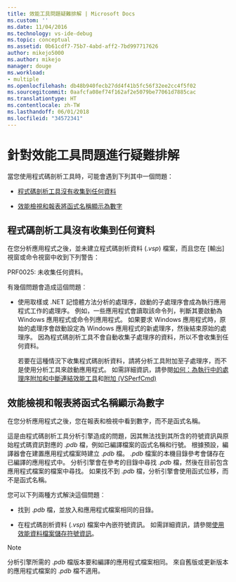 ```yaml
---
title: 效能工具問題疑難排解 | Microsoft Docs
ms.custom: ''
ms.date: 11/04/2016
ms.technology: vs-ide-debug
ms.topic: conceptual
ms.assetid: 0b61cdf7-75b7-4abd-aff2-7bd997717626
author: mikejo5000
ms.author: mikejo
manager: douge
ms.workload:
- multiple
ms.openlocfilehash: db48b940fecb27dd4f41b5fc56f32ee2cc4f5f02
ms.sourcegitcommit: 0aafcfa08ef74f162af2e5079be77061d7885cac
ms.translationtype: HT
ms.contentlocale: zh-TW
ms.lasthandoff: 06/01/2018
ms.locfileid: "34572341"
---
```

# <a name="troubleshoot-performance-tools-issues"></a>針對效能工具問題進行疑難排解
當您使用程式碼剖析工具時，可能會遇到下列其中一個問題：  
  
-   [程式碼剖析工具沒有收集到任何資料](#NoDataCollected)  
  
-   [效能檢視和報表將函式名稱顯示為數字](#NoSymbols)  
  
## <a name="no-data-is-collected-by-the-profiling-tools"></a>程式碼剖析工具沒有收集到任何資料  
 在您分析應用程式之後，並未建立程式碼剖析資料 (.*vsp*) 檔案，而且您在 [輸出] 視窗或命令視窗中收到下列警告：  
  
 PRF0025: 未收集任何資料。  
  
 有幾個問題會造成這個問題︰  
  
-   使用取樣或 .NET 記憶體方法分析的處理序，啟動的子處理序會成為執行應用程式工作的處理序。 例如，一些應用程式會讀取該命令列，判斷其要啟動為 Windows 應用程式或命令列應用程式。 如果要求 Windows 應用程式時，原始的處理序會啟動設定為 Windows 應用程式的新處理序，然後結束原始的處理序。 因為程式碼剖析工具不會自動收集子處理序的資料，所以不會收集到任何資料。  
  
     若要在這種情況下收集程式碼剖析資料，請將分析工具附加至子處理序，而不是使用分析工具來啟動應用程式。 如需詳細資訊，請參閱[如何：為執行中的處理序附加和中斷連結效能工具](../profiling/how-to-attach-and-detach-performance-tools-to-running-processes.md)和[附加 (VSPerfCmd)](../profiling/attach.md)  
  
## <a name="performance-views-and-reports-display-numbers-for-function-names"></a>效能檢視和報表將函式名稱顯示為數字  
 在您分析應用程式之後，您在報表和檢視中看到數字，而不是函式名稱。  
  
 這是由程式碼剖析工具分析引擎造成的問題，因其無法找到其所含的符號資訊與原始程式碼資訊對應的 .*pdb* 檔，例如已編譯檔案的函式名稱和行號。 根據預設，編譯器會在建置應用程式檔案時建立 .*pdb* 檔。 .*pdb* 檔案的本機目錄參考會儲存在已編譯的應用程式中。 分析引擎會在參考的目錄中尋找 .*pdb* 檔，然後在目前包含應用程式檔案的檔案中尋找。 如果找不到 .*pdb* 檔，分析引擎會使用函式位移，而不是函式名稱。  
  
 您可以下列兩種方式解決這個問題︰  
  
-   找到 .*pdb* 檔，並放入和應用程式檔案相同的目錄。  
  
-   在程式碼剖析資料 (.*vsp*) 檔案中內嵌符號資訊。 如需詳細資訊，請參閱[使用效能資料檔案儲存符號資訊](../profiling/saving-symbol-information-with-performance-data-files.md)。  
  
> [!NOTE]
>  分析引擎所需的 .*pdb* 檔版本要和編譯的應用程式檔案相同。 來自舊版或更新版本的應用程式檔案的 .*pdb* 檔不適用。